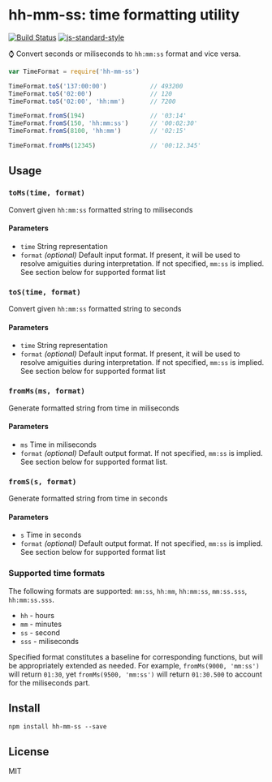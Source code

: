 # hh-mm-ss: time formatting utility
[![Build Status](https://travis-ci.org/Goldob/hh-mm-ss.svg?branch=master)](https://travis-ci.org/Goldob/hh-mm-ss)
[![js-standard-style](https://img.shields.io/badge/code%20style-standard-brightgreen.svg)](http://standardjs.com/)


:watch: Convert seconds or miliseconds to `hh:mm:ss` format and vice versa.

```js
var TimeFormat = require('hh-mm-ss')

TimeFormat.toS('137:00:00')            // 493200
TimeFormat.toS('02:00')                // 120
TimeFormat.toS('02:00', 'hh:mm')       // 7200

TimeFormat.fromS(194)                  // '03:14'
TimeFormat.fromS(150, 'hh:mm:ss')      // '00:02:30'
TimeFormat.fromS(8100, 'hh:mm')        // '02:15'

TimeFormat.fromMs(12345)               // '00:12.345'
```

## Usage

### `toMs(time, format)`

Convert given `hh:mm:ss` formatted string to miliseconds

#### Parameters
- `time` String representation
- `format` _(optional)_ Default input format. If present, it will be used to resolve amiguities during interpretation. If not specified, `mm:ss` is implied. See section below for supported format list

### `toS(time, format)`

Convert given `hh:mm:ss` formatted string to seconds

#### Parameters
- `time` String representation
- `format` _(optional)_ Default input format. If present, it will be used to resolve amiguities during interpretation. If not specified, `mm:ss` is implied. See section below for supported format list

### `fromMs(ms, format)`

Generate formatted string from time in miliseconds

#### Parameters
- `ms` Time in miliseconds
- `format` _(optional)_ Default output format. If not specified, `mm:ss` is implied. See section below for supported format list.

### `fromS(s, format)`

Generate formatted string from time in seconds

#### Parameters
- `s` Time in seconds
- `format` _(optional)_ Default output format. If not specified, `mm:ss` is implied. See section below for supported format list

### Supported time formats
The following formats are supported: `mm:ss`, `hh:mm`, `hh:mm:ss`, `mm:ss.sss`, `hh:mm:ss.sss`.

- `hh` - hours
- `mm` - minutes
- `ss` - second
- `sss` - miliseconds

Specified format constitutes a baseline for corresponding functions, but will be appropriately extended as needed. For example, `fromMs(9000, 'mm:ss')` will return `01:30`, yet `fromMs(9500, 'mm:ss')` will return `01:30.500` to account for the miliseconds part.

## Install

`npm install hh-mm-ss --save`

## License

MIT
